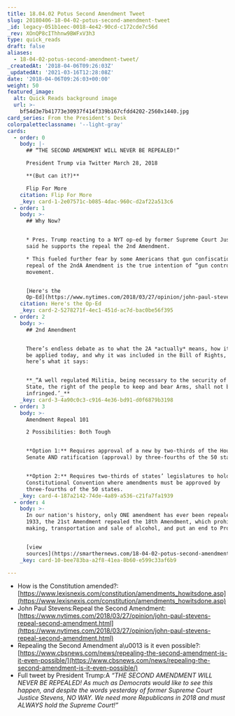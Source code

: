 ```yaml
---
title: 18.04.02 Potus Second Amendment Tweet
slug: 20180406-18-04-02-potus-second-amendment-tweet
_id: legacy-051b1eec-0018-4e42-90cd-c172cde7c56d
_rev: XOnQP8cIThhnw9BWFxV3h3
type: quick_reads
draft: false
aliases:
  - 18-04-02-potus-second-amendment-tweet/
_createdAt: '2018-04-06T09:26:03Z'
_updatedAt: '2021-03-16T12:28:08Z'
date: '2018-04-06T09:26:03+00:00'
weight: 50
featured_image:
  alt: Quick Reads background image
  url: >-
    bf54d3e7b41773e30937f414f339b167cfdd4202-2560x1440.jpg
card_series: From the President's Desk
colorpaletteclassname: '--light-gray'
cards:
  - order: 0
    body: |-
      ## “THE SECOND AMENDMENT WILL NEVER BE REPEALED!”

      President Trump via Twitter March 28, 2018

      **(But can it?)**

      Flip For More
    citation: Flip For More
    _key: card-1-2e07571c-b085-4dac-960c-d2af22a513c6
  - order: 1
    body: >-
      ## Why Now?


      * Pres. Trump reacting to a NYT op-ed by former Supreme Court Justice who
      said he supports the repeal the 2nd Amendment.

      * This fueled further fear by some Americans that gun confiscation and/or
      repeal of the 2ndA Amendment is the true intention of “gun control”
      movement.


      [Here's the
      Op-Ed](https://www.nytimes.com/2018/03/27/opinion/john-paul-stevens-repeal-second-amendment.html)
    citation: Here's the Op-Ed
    _key: card-2-5278271f-4ec1-451d-ac7d-bac0be56f395
  - order: 2
    body: >-
      ## 2nd Amendment


      There’s endless debate as to what the 2A *actually* means, how it should
      be applied today, and why it was included in the Bill of Rights, but
      here’s what it says:


      **_“A well regulated Militia, being necessary to the security of a free
      State, the right of the people to keep and bear Arms, shall not be
      infringed.’_**
    _key: card-3-4a90c0c3-c916-4e36-bd91-d0f6879b3198
  - order: 3
    body: >-
      Amendment Repeal 101  

      2 Possibilities: Both Tough


      **Option 1:** Requires approval of a new by two-thirds of the House &
      Senate AND ratification (approval) by three-fourths of the 50 states.


      **Option 2:** Requires two-thirds of states’ legislatures to hold
      Constitutional Convention where amendments must be approved by
      three-fourths of the 50 states.
    _key: card-4-187a2142-74de-4a89-a536-c21fa7fa1939
  - order: 4
    body: >-
      In our nation's history, only ONE amendment has ever been repealed. In
      1933, the 21st Amendment repealed the 18th Amendment, which prohibited the
      making, transportation and sale of alcohol, and put an end to Prohibition.


      [view
      sources](https://smarthernews.com/18-04-02-potus-second-amendment-tweet/)
    _key: card-10-bee783ba-a2f8-41ea-8b60-e599c33af6b9

---
```

* How is the Constitution amended?: [https://www.lexisnexis.com/constitution/amendments_howitsdone.asp](https://www.lexisnexis.com/constitution/amendments_howitsdone.asp)
* John Paul Stevens:Repeal the Second Amendment: [https://www.nytimes.com/2018/03/27/opinion/john-paul-stevens-repeal-second-amendment.html](https://www.nytimes.com/2018/03/27/opinion/john-paul-stevens-repeal-second-amendment.html)
* Repealing the Second Amendment a\u0013 is it even possible?: [https://www.cbsnews.com/news/repealing-the-second-amendment-is-it-even-possible/](https://www.cbsnews.com/news/repealing-the-second-amendment-is-it-even-possible/)
* Full tweet by President Trump:A _“THE SECOND AMENDMENT WILL NEVER BE REPEALED! As much as Democrats would like to see this happen, and despite the words yesterday of former Supreme Court Justice Stevens, NO WAY. We need more Republicans in 2018 and must ALWAYS hold the Supreme Court!”_